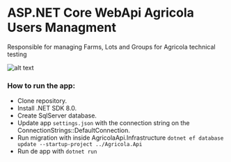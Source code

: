 # ASP.NET Core WebApi Agricola Users Managment
Responsible for managing Farms, Lots and Groups for Agricola technical testing

![alt text](<Screenshot 2024-07-16 at 12.24.06 PM.png>)

### How to run the app:

- Clone repository.
- Install .NET SDK 8.0.
- Create SqlServer database.
- Update app `settings.json` with the connection string on the ConnectionStrings::DefaultConnection.
- Run migration with inside AgricolaApi.Infrastructure `dotnet ef database update --startup-project ../Agricola.Api`
- Run de app with `dotnet run`